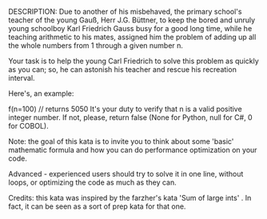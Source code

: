 ﻿DESCRIPTION:
Due to another of his misbehaved, the primary school's teacher of the young Gauß, Herr J.G. Büttner, to keep the bored and unruly young schoolboy Karl Friedrich Gauss busy for a good long time, while he teaching arithmetic to his mates, assigned him the problem of adding up all the whole numbers from 1 through a given number n.

Your task is to help the young Carl Friedrich to solve this problem as quickly as you can; so, he can astonish his teacher and rescue his recreation interval.

Here's, an example:

f(n=100) // returns 5050 
It's your duty to verify that n is a valid positive integer number. If not, please, return false (None for Python, null for C#, 0 for COBOL).

Note: the goal of this kata is to invite you to think about some 'basic' mathematic formula and how you can do performance optimization on your code. 

Advanced - experienced users should try to solve it in one line, without loops, or optimizing the code as much as they can.

Credits: this kata was inspired by the farzher's kata 'Sum of large ints' . In fact, it can be seen as a sort of prep kata for that one.